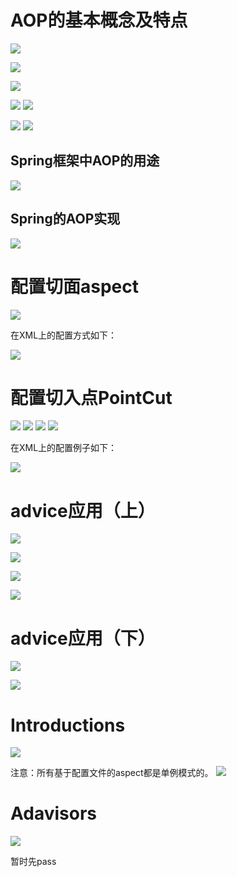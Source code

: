 # AOP的基本概念及特点

![](./images/1.png)

![](./images/2.png)

![](./images/3.png)

![](./images/4.png)
![](./images/5.png)

![](./images/6.png)
![](./images/7.png)


## Spring框架中AOP的用途

![](./images/8.png)

## Spring的AOP实现

![](./images/9.png)

# 配置切面aspect

![](./images/10.png)

在XML上的配置方式如下：

![](./images/11.png)

# 配置切入点PointCut

![](./images/12.png)
![](./images/13.png)
![](./images/14.png)
![](./images/15.png)

在XML上的配置例子如下：

![](./images/16.png)

# advice应用（上）

![](./images/17.png)

![](./images/18.png)

![](./images/19.png)

![](./images/20.png)

# advice应用（下）

![](./images/21.png)

![](./images/22.png)

# Introductions

![](./images/23.png)

注意：所有基于配置文件的aspect都是单例模式的。
![](./images/24.png)

# Adavisors

![](./images/25.png)

暂时先pass












